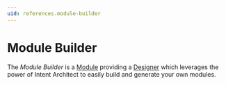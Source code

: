 ```yaml
---
uid: references.module-builder
---
```


# Module Builder

The _Module Builder_ is a [Module](xref:references.modules) providing a [Designer](xref:references.designers) which leverages the power of Intent Architect to easily build and generate your own modules.